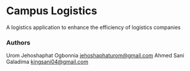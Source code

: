 # Campus Logistics

A logistics application to enhance the efficiency of logistics companies

### Authors

Urom Jehoshaphat Ogbonnia jehoshaphaturom@gmail.com
Ahmed Sani Galadima kingsani04@gmail.com
